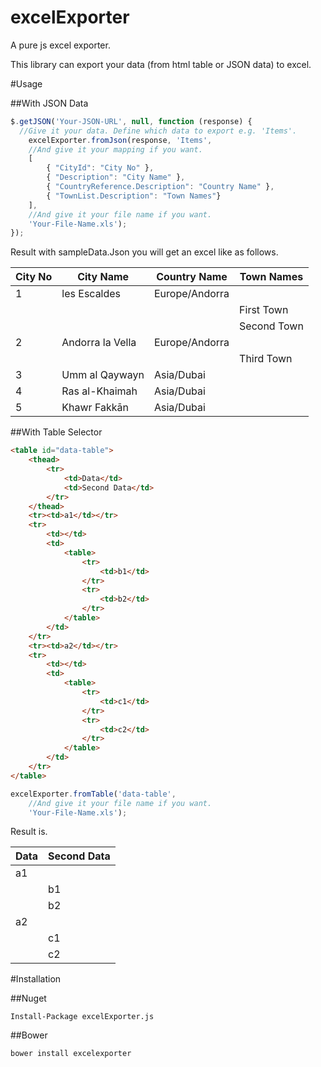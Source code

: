 # excelExporter
A pure js excel exporter.

This library can export your data (from html table or JSON data) to excel.

#Usage

##With JSON Data
```javascript
$.getJSON('Your-JSON-URL', null, function (response) {
  //Give it your data. Define which data to export e.g. 'Items'.
	excelExporter.fromJson(response, 'Items',
	//And give it your mapping if you want.
	[
		{ "CityId": "City No" },
		{ "Description": "City Name" },
		{ "CountryReference.Description": "Country Name" },
		{ "TownList.Description": "Town Names"}
	],
	//And give it your file name if you want.
	'Your-File-Name.xls');
});
```
Result with sampleData.Json you will get an excel like as follows.

City No |	City Name	|	Country Name	|	Town Names
-------	| -------------		|	------------	|	-----
1	|	les Escaldes	|	Europe/Andorra      
	|			|			| First Town
	|			|			| Second Town
2	|	Andorra la Vella	|	Europe/Andorra
	|			|			| Third Town
3	|	Umm al Qaywayn	|	Asia/Dubai
4	|	Ras al-Khaimah	|	Asia/Dubai
5	|	Khawr Fakkān	|	Asia/Dubai

##With Table Selector
```html
<table id="data-table">
	<thead>
		<tr>
			<td>Data</td>
			<td>Second Data</td>
		</tr>
	</thead>
	<tr><td>a1</td></tr>
	<tr>
		<td></td>
		<td>
			<table>
				<tr>
					<td>b1</td>
				</tr>
				<tr>
					<td>b2</td>
				</tr>
			</table>
		</td>
	</tr>
	<tr><td>a2</td></tr>
	<tr>
		<td></td>
		<td>
			<table>
				<tr>
					<td>c1</td>
				</tr>
				<tr>
					<td>c2</td>
				</tr>
			</table>
		</td>
	</tr>
</table>
```
	
```javascript
excelExporter.fromTable('data-table',
	//And give it your file name if you want.
	'Your-File-Name.xls');
```

Result is.

Data		|	Second Data
------------	|	-------------
a1		|
		|	b1
		|	b2
a2		|
		|	c1
		|	c2

#Installation

##Nuget
```
Install-Package excelExporter.js
```

##Bower
```
bower install excelexporter
```
